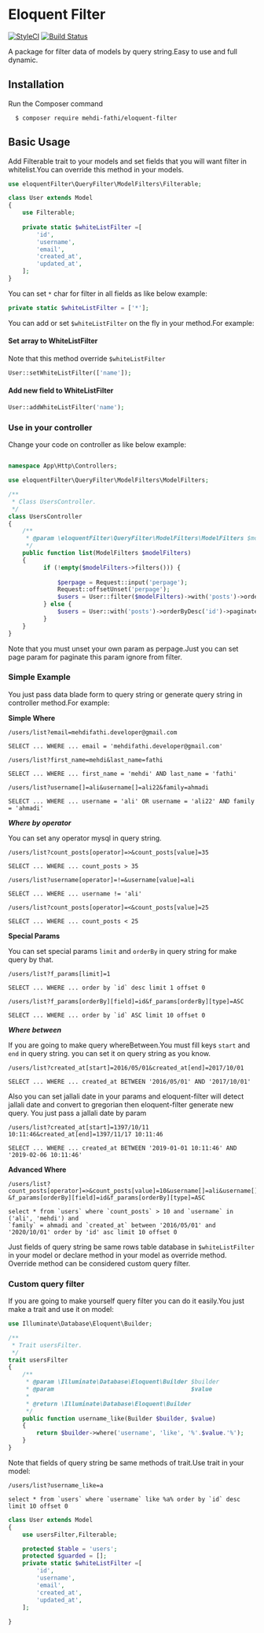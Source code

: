 # Eloquent Filter
[![StyleCI](https://github.styleci.io/repos/149638067/shield?branch=master)](https://github.styleci.io/repos/149638067)
[![Build Status](https://travis-ci.org/mehdi-fathi/eloquent-filter.svg?branch=master)](https://travis-ci.org/mehdi-fathi/eloquent-filter)

A package for filter data of models by query string.Easy to use and full dynamic.

## Installation

Run the Composer command

      $ composer require mehdi-fathi/eloquent-filter

## Basic Usage

Add Filterable trait to your models and set fields that you will want filter in whitelist.You can override this method in your models.

```php
use eloquentFilter\QueryFilter\ModelFilters\Filterable;

class User extends Model
{
    use Filterable;
    
    private static $whiteListFilter =[
        'id',
        'username',
        'email',
        'created_at',
        'updated_at',
    ];
}
```
You can set `*` char for filter in all fields as like below example:
 
```php
private static $whiteListFilter = ['*'];
```
You can add or set `$whiteListFilter` on the fly in your method.For example:

#### Set array to WhiteListFilter
Note that this method override `$whiteListFilter`
```php
User::setWhiteListFilter(['name']); 
```
#### Add new field to WhiteListFilter
```php
User::addWhiteListFilter('name'); 
```

### Use in your controller

Change your code on controller as like below example:

```php

namespace App\Http\Controllers;

use eloquentFilter\QueryFilter\ModelFilters\ModelFilters;

/**
 * Class UsersController.
 */
class UsersController
{
    /**
     * @param \eloquentFilter\QueryFilter\ModelFilters\ModelFilters $modelFilters
     */
    public function list(ModelFilters $modelFilters)
    {
          if (!empty($modelFilters->filters())) {
          
              $perpage = Request::input('perpage');
              Request::offsetUnset('perpage');
              $users = User::filter($modelFilters)->with('posts')->orderByDesc('id')->paginate($perpage,['*'],'page');
          } else {
              $users = User::with('posts')->orderByDesc('id')->paginate(10);
          }
    }
}
```

Note that you must unset your own param as perpage.Just you can set page param for paginate this param ignore from filter.

### Simple Example

You just pass data blade form to query string or generate query string in controller method.For example:

**Simple Where**
```
/users/list?email=mehdifathi.developer@gmail.com

SELECT ... WHERE ... email = 'mehdifathi.developer@gmail.com'
```

```
/users/list?first_name=mehdi&last_name=fathi

SELECT ... WHERE ... first_name = 'mehdi' AND last_name = 'fathi'
```

```
/users/list?username[]=ali&username[]=ali22&family=ahmadi

SELECT ... WHERE ... username = 'ali' OR username = 'ali22' AND family = 'ahmadi'
```
***Where by operator***

You can set any operator mysql in query string.

```
/users/list?count_posts[operator]=>&count_posts[value]=35

SELECT ... WHERE ... count_posts > 35
```
```
/users/list?username[operator]=!=&username[value]=ali

SELECT ... WHERE ... username != 'ali'
```
```
/users/list?count_posts[operator]=<&count_posts[value]=25

SELECT ... WHERE ... count_posts < 25
```

****Special Params****

You can set special params `limit` and `orderBy` in query string for make query by that.
```
/users/list?f_params[limit]=1

SELECT ... WHERE ... order by `id` desc limit 1 offset 0
```

```
/users/list?f_params[orderBy][field]=id&f_params[orderBy][type]=ASC

SELECT ... WHERE ... order by `id` ASC limit 10 offset 0
```
***Where between***

If you are going to make query whereBetween.You must fill keys `start` and `end` in query string.
you can set it on query string as you know.

```
/users/list?created_at[start]=2016/05/01&created_at[end]=2017/10/01

SELECT ... WHERE ... created_at BETWEEN '2016/05/01' AND '2017/10/01'
```

Also you can set jallali date in your params and eloquent-filter will detect jallali date and convert to gregorian then eloquent-filter generate new query. You just pass a jallali date by param

```
/users/list?created_at[start]=1397/10/11 10:11:46&created_at[end]=1397/11/17 10:11:46

SELECT ... WHERE ... created_at BETWEEN '2019-01-01 10:11:46' AND '2019-02-06 10:11:46'
``` 

****Advanced Where****
```
/users/list?count_posts[operator]=>&count_posts[value]=10&username[]=ali&username[]=mehdi&family=ahmadi&created_at[start]=2016/05/01&created_at[end]=2020/10/01
&f_params[orderBy][field]=id&f_params[orderBy][type]=ASC

select * from `users` where `count_posts` > 10 and `username` in ('ali', 'mehdi') and 
`family` = ahmadi and `created_at` between '2016/05/01' and '2020/10/01' order by 'id' asc limit 10 offset 0
```

Just fields of query string be same rows table database in `$whiteListFilter` in your model or declare method in your model as override method.
Override method can be considered custom query filter.

### Custom query filter
If you are going to make yourself query filter you can do it easily.You just make a trait and use it on model:

```php
use Illuminate\Database\Eloquent\Builder;

/**
 * Trait usersFilter.
 */
trait usersFilter
{
    /**
     * @param \Illuminate\Database\Eloquent\Builder $builder
     * @param                                       $value
     *
     * @return \Illuminate\Database\Eloquent\Builder
     */
    public function username_like(Builder $builder, $value)
    {
        return $builder->where('username', 'like', '%'.$value.'%');
    }
}
```

Note that fields of query string be same methods of trait.Use trait in your model:

```
/users/list?username_like=a

select * from `users` where `username` like %a% order by `id` desc limit 10 offset 0
```

```php
class User extends Model
{
    use usersFilter,Filterable;

    protected $table = 'users';
    protected $guarded = [];
    private static $whiteListFilter =[
        'id',
        'username',
        'email',
        'created_at',
        'updated_at',
    ];
    
}
```

